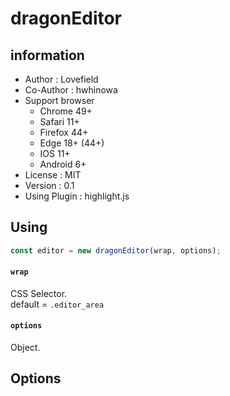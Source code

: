 # dragonEditor
## information
 - Author : Lovefield
 - Co-Author : hwhinowa
 - Support browser
    - Chrome 49+
    - Safari 11+
    - Firefox 44+
    - Edge 18+ (44+)
    - IOS 11+
    - Android 6+
 - License : MIT
 - Version : 0.1
 - Using Plugin : highlight.js

## Using
```js
const editor = new dragonEditor(wrap, options);
```
#### `wrap`
CSS Selector.<br>
default = `.editor_area`

#### `options`
Object.

## Options
